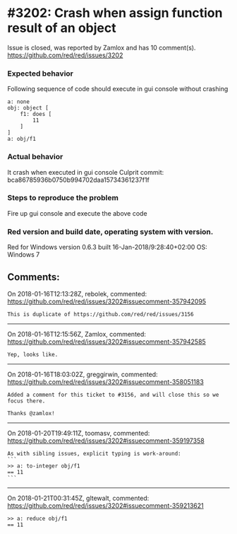 
#3202: Crash when assign function result of an object
================================================================================
Issue is closed, was reported by Zamlox and has 10 comment(s).
<https://github.com/red/red/issues/3202>

### Expected behavior
Following sequence of code should execute in gui console without crashing
```
a: none
obj: object [
	f1: does [
		11
	]
]
a: obj/f1
```
### Actual behavior
It crash when executed in gui console
Culprit commit: bca86785936b0750b994702daa15734361237f1f
### Steps to reproduce the problem
Fire up gui console and execute the above code
### Red version and build date, operating system with version.
Red for Windows version 0.6.3 built 16-Jan-2018/9:28:40+02:00
OS: Windows 7


Comments:
--------------------------------------------------------------------------------

On 2018-01-16T12:13:28Z, rebolek, commented:
<https://github.com/red/red/issues/3202#issuecomment-357942095>

    This is duplicate of https://github.com/red/red/issues/3156

--------------------------------------------------------------------------------

On 2018-01-16T12:15:56Z, Zamlox, commented:
<https://github.com/red/red/issues/3202#issuecomment-357942585>

    Yep, looks like.

--------------------------------------------------------------------------------

On 2018-01-16T18:03:02Z, greggirwin, commented:
<https://github.com/red/red/issues/3202#issuecomment-358051183>

    Added a comment for this ticket to #3156, and will close this so we focus there.
    
    Thanks @zamlox!

--------------------------------------------------------------------------------

On 2018-01-20T19:49:11Z, toomasv, commented:
<https://github.com/red/red/issues/3202#issuecomment-359197358>

    As with sibling issues, explicit typing is work-around:
    ```
    >> a: to-integer obj/f1
    == 11
    ```

--------------------------------------------------------------------------------

On 2018-01-21T00:31:45Z, gltewalt, commented:
<https://github.com/red/red/issues/3202#issuecomment-359213621>

    >> a: reduce obj/f1
    == 11

